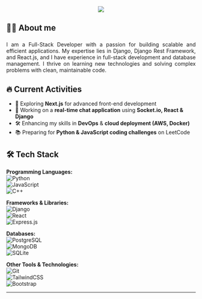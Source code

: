 <div align="center">
  <a href="(https://abdul-hasib.netlify.app/)"><img  src="https://i.ibb.co.com/m5pHzFF7/Hi-I-m-Abdul-Hasib-1.gif"  /> </a>
</div>

###

## 👩‍💻 About me

###

<p align="justify">I am a Full-Stack Developer with a passion for building scalable and efficient applications. My expertise lies in Django, Django Rest Framework, and React.js, and I have experience in full-stack development and database management. I thrive on learning new technologies and solving complex problems with clean, maintainable code. </p> 

###

## 🔥 Current Activities  

- 🚀 Exploring **Next.js** for advanced front-end development  
- 💬 Working on a **real-time chat application** using **Socket.io, React & Django**  
- 🛠 Enhancing my skills in **DevOps** & **cloud deployment (AWS, Docker)**  
- 📚 Preparing for **Python & JavaScript coding challenges** on LeetCode  

## 🛠 Tech Stack  

**Programming Languages:**  
![Python](https://img.shields.io/badge/Python-3776AB?style=for-the-badge&logo=python&logoColor=white)  
![JavaScript](https://img.shields.io/badge/JavaScript-F7DF1E?style=for-the-badge&logo=javascript&logoColor=black)  
![C++](https://img.shields.io/badge/C%2B%2B-00599C?style=for-the-badge&logo=c%2B%2B&logoColor=white)  

**Frameworks & Libraries:**  
![Django](https://img.shields.io/badge/Django-092E20?style=for-the-badge&logo=django&logoColor=white)  
![React](https://img.shields.io/badge/React-61DAFB?style=for-the-badge&logo=react&logoColor=black)  
![Express.js](https://img.shields.io/badge/Express.js-000000?style=for-the-badge&logo=express&logoColor=white)  

**Databases:**  
![PostgreSQL](https://img.shields.io/badge/PostgreSQL-316192?style=for-the-badge&logo=postgresql&logoColor=white)  
![MongoDB](https://img.shields.io/badge/MongoDB-47A248?style=for-the-badge&logo=mongodb&logoColor=white)  
![SQLite](https://img.shields.io/badge/SQLite-003B57?style=for-the-badge&logo=sqlite&logoColor=white)  

**Other Tools & Technologies:**  
![Git](https://img.shields.io/badge/Git-F05032?style=for-the-badge&logo=git&logoColor=white)  
![TailwindCSS](https://img.shields.io/badge/Tailwind_CSS-38B2AC?style=for-the-badge&logo=tailwind-css&logoColor=white)  
![Bootstrap](https://img.shields.io/badge/Bootstrap-7952B3?style=for-the-badge&logo=bootstrap&logoColor=white)  

---
